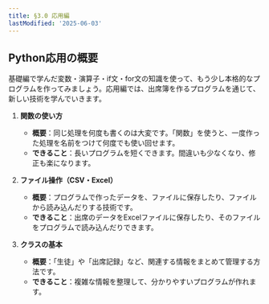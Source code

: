 ```yaml
---
title: §3.0 応用編
lastModified: '2025-06-03'
---
```


## Python応用の概要

基礎編で学んだ変数・演算子・if文・for文の知識を使って、もう少し本格的なプログラムを作ってみましょう。応用編では、出席簿を作るプログラムを通じて、新しい技術を学んでいきます。

1. **関数の使い方**

    - **概要**：同じ処理を何度も書くのは大変です。「関数」を使うと、一度作った処理を名前をつけて何度でも使い回せます。
    - **できること**：長いプログラムを短くできます。間違いも少なくなり、修正も楽になります。

2. **ファイル操作（CSV・Excel）**

    - **概要**：プログラムで作ったデータを、ファイルに保存したり、ファイルから読み込んだりする技術です。
    - **できること**：出席のデータをExcelファイルに保存したり、そのファイルをプログラムで読み込んだりできます。

3. **クラスの基本**

    - **概要**：「生徒」や「出席記録」など、関連する情報をまとめて管理する方法です。
    - **できること**：複雑な情報を整理して、分かりやすいプログラムが作れます。
